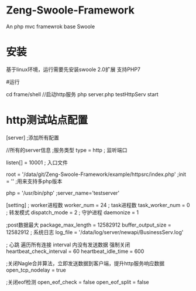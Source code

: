 # Zeng-Swoole-Framework
An php mvc framewrok base Swoole
# 安装
基于linux环境，运行需要先安装swoole 2.0扩展
支持PHP7 

#运行

cd frame/shell
//启动http服务
php server.php testHttpServ start 

# http测试站点配置
[server]
;添加所有配置


//所有的server信息
;服务类型
type = http
; 监听端口

listen[] = 10001
; 入口文件

root = '/data/git/Zeng-Swoole-Framework/example/httpsrc/index.php'
;init = ''
;用来支持多php版本

php = '/usr/bin/php'
;server_name='testserver'


[setting]
; worker进程数
worker_num = 24
; task进程数
task_worker_num = 0
; 转发模式
dispatch_mode = 2
; 守护进程
daemonize = 1

;post数据最大
package_max_length = 12582912
buffer_output_size = 12582912
; 系统日志
log_file = '/data/log/server/newapi/BusinessServ.log'

; 心跳  遍历所有连接 interval 内没有发送数据 强制关闭
heartbeat_check_interval = 60
heartbeat_idle_time = 600

;关闭Nagle合并算法，立即发送数据到客户端，提升http服务响应数据
open_tcp_nodelay = true

;关闭eof检测
open_eof_check = false
open_eof_split = false



